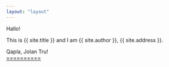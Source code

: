 ```yaml
---
layout: "layout"
---
```


Hallo!

This is {{ site.title }} and I am {{ site.author }}, {{ site.address }}.

Qapla, Jolan Tru!<br>[====](GitHubPages/)[======](REPORT/)

